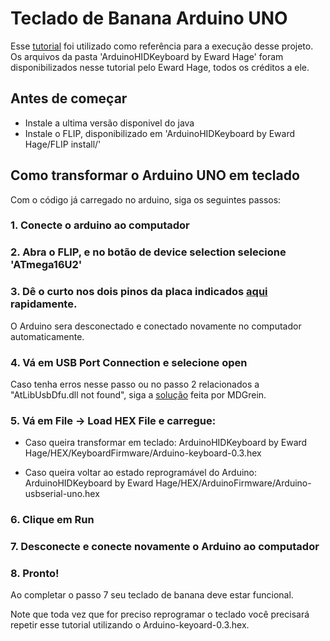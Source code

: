# Teclado de Banana Arduino UNO

Esse [tutorial](https://www.instructables.com/How-to-Make-a-Arduino-HID-Keyboard/) foi utilizado como referência para a execução desse projeto.
Os arquivos da pasta 'ArduinoHIDKeyboard by Eward Hage' foram disponibilizados nesse tutorial pelo Eward Hage, todos os créditos a ele.

## Antes de começar
- Instale a ultima versão disponivel do java
- Instale o FLIP, disponibilizado em 'ArduinoHIDKeyboard by Eward Hage/FLIP install/'
## Como transformar o Arduino UNO em teclado

Com o código já carregado no arduino, siga os seguintes passos:

### 1. Conecte o arduino ao computador

### 2. Abra o FLIP, e no botão de device selection selecione 'ATmega16U2'

### 3. Dê o curto nos dois pinos da placa indicados [aqui](https://github.com/PETCC-UFRN/Teclado-de-Banana-Arduino-UNO/blob/main/Arduino.png) rapidamente.
  O Arduino sera desconectado e conectado novamente no computador automaticamente.

### 4. Vá em USB Port Connection e selecione open

Caso tenha erros nesse passo ou no passo 2 relacionados a "AtLibUsbDfu.dll not found", siga a [solução](https://www.youtube.com/watch?v=KQ9BjKjGnIc)  feita por MDGrein.

### 5. Vá em File -> Load HEX File e carregue:

- Caso queira transformar em teclado: ArduinoHIDKeyboard by Eward Hage/HEX/KeyboardFirmware/Arduino-keyboard-0.3.hex

- Caso queira voltar ao estado reprogramável do Arduino: ArduinoHIDKeyboard by Eward Hage/HEX/ArduinoFirmware/Arduino-usbserial-uno.hex

### 6. Clique em Run

### 7. Desconecte e conecte novamente o Arduino ao computador

### 8. Pronto!

Ao completar o passo 7 seu teclado de banana deve estar funcional.

Note que toda vez que for preciso reprogramar o teclado você precisará repetir esse tutorial utilizando o Arduino-keyoard-0.3.hex.
